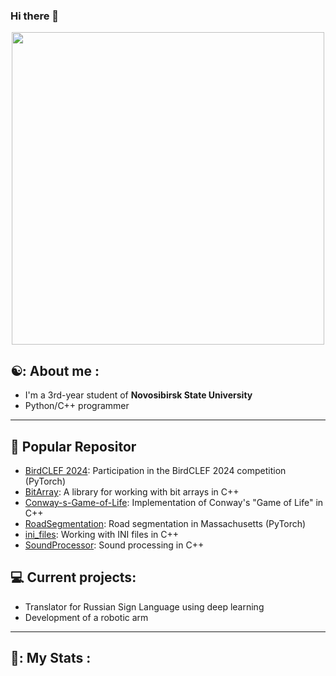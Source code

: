 ### Hi there 👋

<div id="header" align="center">
  <img src="https://github.com/AtomJ2/AtomJ2/assets/42699170/9b5bab01-de2e-4fdc-9ca7-2dfeb1accdd1" width="500"/>
</div>

## ☯️: About me :
- I'm a 3rd-year student of **Novosibirsk State University**
- Python/C++ programmer

---

## 💼 Popular Repositor
- [BirdCLEF 2024](https://github.com/AtomJ2/BirdCLEF): Participation in the BirdCLEF 2024 competition (PyTorch)
- [BitArray](https://github.com/AtomJ2/BitArray): A library for working with bit arrays in C++
- [Conway-s-Game-of-Life](https://github.com/AtomJ2/Conway-s-Game-of-Life): Implementation of Conway's "Game of Life" in C++
- [RoadSegmentation](https://github.com/AtomJ2/RoadSegmentation): Road segmentation in Massachusetts (PyTorch)
- [ini_files](https://github.com/AtomJ2/ini_files): Working with INI files in C++
- [SoundProcessor](https://github.com/AtomJ2/SoundProcessor): Sound processing in C++

## 💻 Current projects:
- Translator for Russian Sign Language using deep learning
- Development of a robotic arm

---

## 👾: My Stats :
<div id="stat" align="center">
    <img src="https://github-profile-summary-cards.vercel.app/api/cards/profile-details?username=AtomJ2&theme=jolly" alt=""/>
    <img src="https://github-profile-summary-cards.vercel.app/api/cards/most-commit-language?username=AtomJ2&theme=jolly" alt=""/>
     <img src="https://github-profile-summary-cards.vercel.app/api/cards/stats?username=AtomJ2&theme=jolly" alt=""/>
</div>
